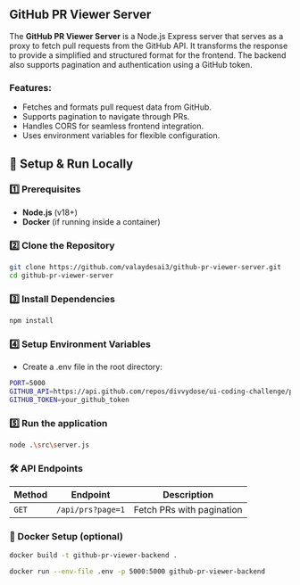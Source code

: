 ## GitHub PR Viewer Server

The **GitHub PR Viewer Server** is a Node.js Express server that serves as a proxy to fetch pull requests from the GitHub API. It transforms the response to provide a simplified and structured format for the frontend. The backend also supports pagination and authentication using a GitHub token.

### Features:
- Fetches and formats pull request data from GitHub.
- Supports pagination to navigate through PRs.
- Handles CORS for seamless frontend integration.
- Uses environment variables for flexible configuration.

## 🚀 Setup & Run Locally

### 1️⃣ Prerequisites
- **Node.js** (v18+)
- **Docker** (if running inside a container)

### 2️⃣ Clone the Repository
```sh
git clone https://github.com/valaydesai3/github-pr-viewer-server.git
cd github-pr-viewer-server
```
### 3️⃣ Install Dependencies
```sh
npm install
```

### 4️⃣ Setup Environment Variables
- Create a .env file in the root directory:
```sh
PORT=5000
GITHUB_API=https://api.github.com/repos/divvydose/ui-coding-challenge/pulls
GITHUB_TOKEN=your_github_token
```

### 5️⃣ Run the application
```sh
node .\src\server.js
```

### 🛠️ API Endpoints

| Method | Endpoint        | Description               |
|--------|----------------|---------------------------|
| `GET`  | `/api/prs?page=1` | Fetch PRs with pagination |


### 🐋 Docker Setup (optional)
```sh
docker build -t github-pr-viewer-backend .

docker run --env-file .env -p 5000:5000 github-pr-viewer-backend
```
